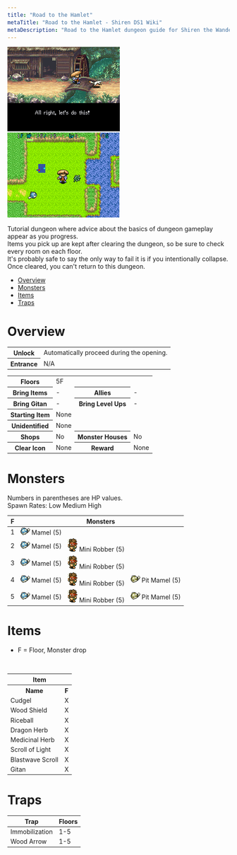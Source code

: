```yaml
---
title: "Road to the Hamlet"
metaTitle: "Road to the Hamlet - Shiren DS1 Wiki"
metaDescription: "Road to the Hamlet dungeon guide for Shiren the Wanderer DS1."
---
```


<div class="pageTopImage dungeonPageTopImage2">
  <img src="../images/areas/road_to_hamlet.png"/><img src="../images/areas/road_to_hamlet_2.png"/>
</div>

Tutorial dungeon where advice about the basics of dungeon gameplay appear as you progress.<br/>Items you pick up are kept after clearing the dungeon, so be sure to check every room on each floor.<br/>It's probably safe to say the only way to fail it is if you intentionally collapse.<br/>Once cleared, you can't return to this dungeon.

<ul class="quickLinksUL">
  <li><a href="#overview">Overview</a></li>
  <li><a href="#monsters">Monsters</a></li>
  <li><a href="#items">Items</a></li>
  <li><a href="#traps">Traps</a></li>
</ul>

# Overview

<table class="dungeonOverview">
  <tr>
    <th>Unlock</th>
    <td class="highlightYellow">Automatically proceed during the opening.</td>
  </tr>
  <tr>
    <th>Entrance</th>
    <td class="highlightYellow">N/A</td>
  </tr>
</table>

<table class="dungeonTable">
  <tr>
    <th>Floors</th>
    <td colspan="3">5F</td>
  </tr>
  <tr>
    <th>Bring Items</th>
    <td>-</td>
    <th>Allies</th>
    <td>-</td>
  </tr>
  <tr>
    <th>Bring Gitan</th>
    <td>-</td>
    <th>Bring Level Ups</th>
    <td>-</td>
  </tr>
  <tr>
    <th>Starting Item</th>
    <td colspan="3">None</td>
  </tr>
  <tr>
    <th>Unidentified</th>
    <td colspan="3">None</td>
  </tr>
  <tr>
    <th>Shops</th>
    <td>No</td>
    <th>Monster Houses</th>
    <td>No</td>
  </tr>
  <tr>
    <th>Clear Icon</th>
    <td>None</td>
    <th>Reward</th>
    <td>None</td>
  </tr>
</table>

# Monsters

Numbers in parentheses are HP values.<br/>Spawn Rates: <span class="low">Low</span> <span class="mid">Medium</span> <span class="high">High</span>

<table class="monsterTable">
  <thead>
    <tr>
      <th>F</th>
      <th colspan="3">Monsters</th>
    </tr>
  </thead>
  <tbody>
    <tr>
      <td>1</td>
      <td class="low"><img src="../images/monsters2/mamel_1.png"/> Mamel (5)</td>
      <td></td>
      <td></td>
    </tr>
    <tr>
      <td>2</td>
      <td class="low"><img src="../images/monsters2/mamel_1.png"/> Mamel (5)</td>
      <td class="low"><img src="../images/monsters2/mini_robber_1.png"/> Mini Robber (5)</td>
      <td></td>
    </tr>
    <tr>
      <td>3</td>
      <td class="low"><img src="../images/monsters2/mamel_1.png"/> Mamel (5)</td>
      <td class="low"><img src="../images/monsters2/mini_robber_1.png"/> Mini Robber (5)</td>
      <td></td>
    </tr>
    <tr>
      <td>4</td>
      <td class="low"><img src="../images/monsters2/mamel_1.png"/> Mamel (5)</td>
      <td class="low"><img src="../images/monsters2/mini_robber_1.png"/> Mini Robber (5)</td>
      <td class="low"><img src="../images/monsters2/mamel_2.png"/> Pit Mamel (5)</td>
    </tr>
    <tr>
      <td>5</td>
      <td class="low"><img src="../images/monsters2/mamel_1.png"/> Mamel (5)</td>
      <td class="low"><img src="../images/monsters2/mini_robber_1.png"/> Mini Robber (5)</td>
      <td class="low"><img src="../images/monsters2/mamel_2.png"/> Pit Mamel (5)</td>
    </tr>
  </tbody>
</table>

# Items

- F = Floor, Monster drop

<br/>

<table class="dungeonItemTable">
  <tr>
    <th colspan="5" class="highlightLightblue">Item</th>
  </tr>
  <tr>
    <th>Name</th>
    <th>F</th>
  </tr>
  <tr>
    <td class="leftText">Cudgel</td>
    <td>X</td>
  </tr>
  <tr>
    <td class="leftText">Wood Shield</td>
    <td>X</td>
  </tr>
  <tr>
    <td class="leftText">Riceball</td>
    <td>X</td>
  </tr>
  <tr>
    <td class="leftText">Dragon Herb</td>
    <td>X</td>
  </tr>
  <tr>
    <td class="leftText">Medicinal Herb</td>
    <td>X</td>
  </tr>
  <tr>
    <td class="leftText">Scroll of Light</td>
    <td>X</td>
  </tr>
  <tr>
    <td class="leftText">Blastwave Scroll</td>
    <td>X</td>
  </tr>
  <tr>
    <td class="leftText">Gitan</td>
    <td>X</td>
  </tr>
</table>

# Traps

<table class="dungeonTable">
  <thead>
    <tr>
      <th>Trap</th>
      <th>Floors</th>
    </tr>
  </thead>
  <tbody>
    <tr>
      <td>Immobilization</td>
      <td>1-5</td>
    </tr>
    <tr>
      <td>Wood Arrow</td>
      <td>1-5</td>
    </tr>
  </tbody>
</table>
